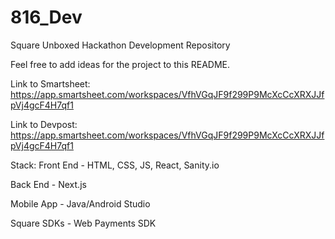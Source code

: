 # 816_Dev
Square Unboxed Hackathon Development Repository

Feel free to add ideas for the project to this README.

Link to Smartsheet: https://app.smartsheet.com/workspaces/VfhVGqJF9f299P9McXcCcXRXJJfpVj4gcF4H7qf1

Link to Devpost: https://app.smartsheet.com/workspaces/VfhVGqJF9f299P9McXcCcXRXJJfpVj4gcF4H7qf1

Stack: 
Front End - HTML, CSS, JS, React, Sanity.io

Back End - Next.js

Mobile App - Java/Android Studio

Square SDKs - Web Payments SDK
